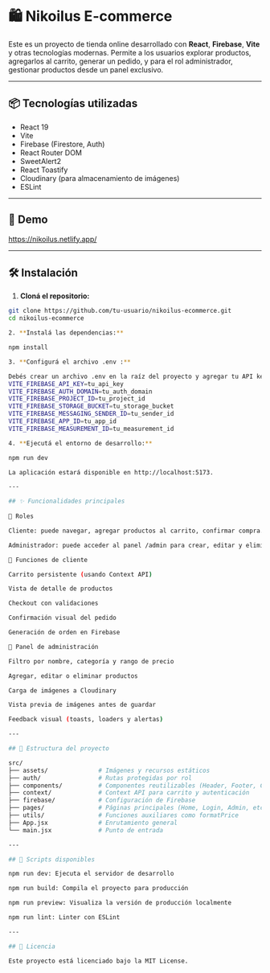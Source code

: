 # 🛍️ Nikoilus E-commerce

Este es un proyecto de tienda online desarrollado con **React**, **Firebase**, **Vite** y otras tecnologías modernas. Permite a los usuarios explorar productos, agregarlos al carrito, generar un pedido, y para el rol administrador, gestionar productos desde un panel exclusivo.

---

## 📦 Tecnologías utilizadas

- React 19
- Vite
- Firebase (Firestore, Auth)
- React Router DOM
- SweetAlert2
- React Toastify
- Cloudinary (para almacenamiento de imágenes)
- ESLint

---

## 🚀 Demo

https://nikoilus.netlify.app/

---

## 🛠️ Instalación

1. **Cloná el repositorio:**

```bash
git clone https://github.com/tu-usuario/nikoilus-ecommerce.git
cd nikoilus-ecommerce

2. **Instalá las dependencias:**

npm install

3. **Configurá el archivo .env :**

Debés crear un archivo .env en la raíz del proyecto y agregar tu API key de Firebase:
VITE_FIREBASE_API_KEY=tu_api_key
VITE_FIREBASE_AUTH_DOMAIN=tu_auth_domain
VITE_FIREBASE_PROJECT_ID=tu_project_id
VITE_FIREBASE_STORAGE_BUCKET=tu_storage_bucket
VITE_FIREBASE_MESSAGING_SENDER_ID=tu_sender_id
VITE_FIREBASE_APP_ID=tu_app_id
VITE_FIREBASE_MEASUREMENT_ID=tu_measurement_id

4. **Ejecutá el entorno de desarrollo:**

npm run dev

La aplicación estará disponible en http://localhost:5173.

---

## ✨ Funcionalidades principales
 
👥 Roles

Cliente: puede navegar, agregar productos al carrito, confirmar compra.

Administrador: puede acceder al panel /admin para crear, editar y eliminar productos.

🛒 Funciones de cliente

Carrito persistente (usando Context API)

Vista de detalle de productos

Checkout con validaciones

Confirmación visual del pedido

Generación de orden en Firebase

🔐 Panel de administración

Filtro por nombre, categoría y rango de precio

Agregar, editar o eliminar productos

Carga de imágenes a Cloudinary

Vista previa de imágenes antes de guardar

Feedback visual (toasts, loaders y alertas)

---

## 📁 Estructura del proyecto

src/
├── assets/              # Imágenes y recursos estáticos
├── auth/                # Rutas protegidas por rol
├── components/          # Componentes reutilizables (Header, Footer, Cart, etc.)
├── context/             # Context API para carrito y autenticación
├── firebase/            # Configuración de Firebase
├── pages/               # Páginas principales (Home, Login, Admin, etc.)
├── utils/               # Funciones auxiliares como formatPrice
├── App.jsx              # Enrutamiento general
└── main.jsx             # Punto de entrada

---

## 🧪 Scripts disponibles

npm run dev: Ejecuta el servidor de desarrollo

npm run build: Compila el proyecto para producción

npm run preview: Visualiza la versión de producción localmente

npm run lint: Linter con ESLint

---

## 📃 Licencia

Este proyecto está licenciado bajo la MIT License.